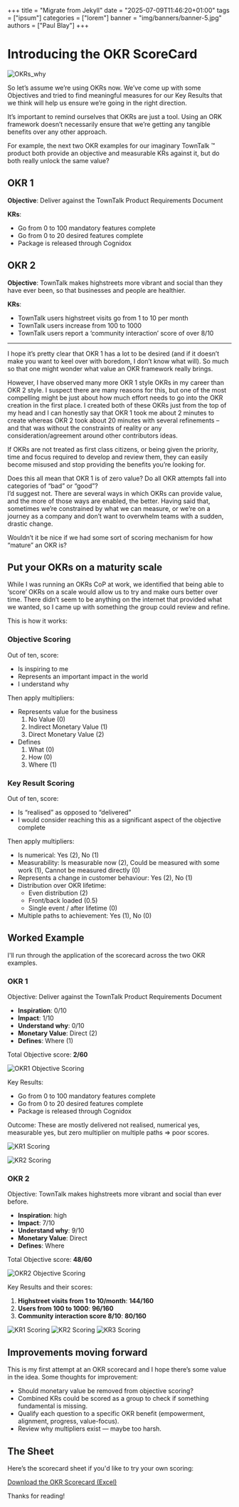 +++
title = "Migrate from Jekyll"
date = "2025-07-09T11:46:20+01:00"
tags = ["ipsum"]
categories = ["lorem"]
banner = "img/banners/banner-5.jpg"
authors = ["Paul Blay"]
+++

# Introducing the OKR ScoreCard

![OKRs_why](img/OKR_Scorecard/OKRs_why-1024x227-1.png)

So let’s assume we’re using OKRs now. We’ve come up with some Objectives and tried to find meaningful measures for our Key Results that we think will help us ensure we’re going in the right direction.

It’s important to remind ourselves that OKRs are just a tool. Using an ORK framework doesn’t necessarily ensure that we’re getting any tangible benefits over any other approach.

For example, the next two OKR examples for our imaginary TownTalk ™ product both provide an objective and measurable KRs against it, but do both really unlock the same value?

## OKR 1

**Objective**: Deliver against the TownTalk Product Requirements Document

**KRs**:
- Go from 0 to 100 mandatory features complete
- Go from 0 to 20 desired features complete
- Package is released through Cognidox

## OKR 2

**Objective**: TownTalk makes highstreets more vibrant and social than they have ever been, so that businesses and people are healthier.

**KRs**:
- TownTalk users highstreet visits go from 1 to 10 per month
- TownTalk users increase from 100 to 1000
- TownTalk users report a ‘community interaction’ score of over 8/10

---

I hope it’s pretty clear that OKR 1 has a lot to be desired (and if it doesn’t make you want to keel over with boredom, I don’t know what will). So much so that one might wonder what value an OKR framework really brings.

However, I have observed many more OKR 1 style OKRs in my career than OKR 2 style. I suspect there are many reasons for this, but one of the most compelling might be just about how much effort needs to go into the OKR creation in the first place. I created both of these OKRs just from the top of my head and I can honestly say that OKR 1 took me about 2 minutes to create whereas OKR 2 took about 20 minutes with several refinements – and that was without the constraints of reality or any consideration/agreement around other contributors ideas.

If OKRs are not treated as first class citizens, or being given the priority, time and focus required to develop and review them, they can easily become misused and stop providing the benefits you’re looking for.

Does this all mean that OKR 1 is of zero value? Do all OKR attempts fall into categories of “bad” or “good”?  
I’d suggest not. There are several ways in which OKRs can provide value, and the more of those ways are enabled, the better. Having said that, sometimes we’re constrained by what we can measure, or we’re on a journey as a company and don’t want to overwhelm teams with a sudden, drastic change.

Wouldn’t it be nice if we had some sort of scoring mechanism for how “mature” an OKR is?

## Put your OKRs on a maturity scale

While I was running an OKRs CoP at work, we identified that being able to ‘score’ OKRs on a scale would allow us to try and make ours better over time. There didn’t seem to be anything on the internet that provided what we wanted, so I came up with something the group could review and refine.

This is how it works:

### Objective Scoring
Out of ten, score:
- Is inspiring to me
- Represents an important impact in the world
- I understand why

Then apply multipliers:
- Represents value for the business
  1. No Value (0)
  2. Indirect Monetary Value (1)
  3. Direct Monetary Value (2)
- Defines
  1. What (0)
  2. How (0)
  3. Where (1)

### Key Result Scoring
Out of ten, score:
- Is “realised” as opposed to “delivered”
- I would consider reaching this as a significant aspect of the objective complete

Then apply multipliers:
- Is numerical: Yes (2), No (1)
- Measurability: Is measurable now (2), Could be measured with some work (1), Cannot be measured directly (0)
- Represents a change in customer behaviour: Yes (2), No (1)
- Distribution over OKR lifetime:
  - Even distribution (2)
  - Front/back loaded (0.5)
  - Single event / after lifetime (0)
- Multiple paths to achievement: Yes (1), No (0)

## Worked Example

I'll run through the application of the scorecard across the two OKR examples.

### OKR 1
Objective: Deliver against the TownTalk Product Requirements Document  
- **Inspiration**: 0/10
- **Impact**: 1/10
- **Understand why**: 0/10
- **Monetary Value**: Direct (2)
- **Defines**: Where (1)

Total Objective score: **2/60**

![OKR1 Objective Scoring](/img/OKR_Scorecard//2022-01-01-21_26_08-Window_1.png)

Key Results:
- Go from 0 to 100 mandatory features complete
- Go from 0 to 20 desired features complete
- Package is released through Cognidox

Outcome: These are mostly delivered not realised, numerical yes, measurable yes, but zero multiplier on multiple paths => poor scores.

![KR1 Scoring](img/OKR_Scorecard/2022-01-01-22_18_36-Window_2.png)

![KR2 Scoring](img/OKR_Scorecard/2022-01-01-22_21_46-Window_3.png)

### OKR 2
Objective: TownTalk makes highstreets more vibrant and social than ever before.  
- **Inspiration**: high
- **Impact**: 7/10
- **Understand why**: 9/10
- **Monetary Value**: Direct
- **Defines**: Where

Total Objective score: **48/60**

![OKR2 Objective Scoring](img/OKR_Scorecard/OKR2_objective_1.png)

Key Results and their scores:
1. **Highstreet visits from 1 to 10/month**: **144/160**
2. **Users from 100 to 1000**: **96/160**
3. **Community interaction score 8/10**: **80/160**

![KR1 Scoring](img/OKR_Scorecard/OKR2_KR1.png)
![KR2 Scoring](img/OKR_Scorecard/OKR2_KR2.png)
![KR3 Scoring](img/OKR_Scorecard/OKR2_KR3.png)

## Improvements moving forward

This is my first attempt at an OKR scorecard and I hope there’s some value in the idea. Some thoughts for improvement:
- Should monetary value be removed from objective scoring?
- Combined KRs could be scored as a group to check if something fundamental is missing.
- Qualify each question to a specific OKR benefit (empowerment, alignment, progress, value-focus).
- Review why multipliers exist — maybe too harsh.

## The Sheet

Here’s the scorecard sheet if you'd like to try your own scoring:

[Download the OKR Scorecard (Excel)](/static/img/OKR_Scorecard/OKRs-scorecard.xlsx)

Thanks for reading!